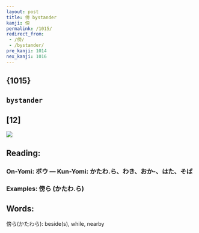 ```yaml
---
layout: post
title: 傍 bystander
kanji: 傍
permalink: /1015/
redirect_from:
 - /傍/
 - /bystander/
pre_kanji: 1014
nex_kanji: 1016
---
```


## {1015}

## `bystander`

## [12]

<div class="stroke"><img src="E5828D.png" /></div>

## Reading:

### On-Yomi: ボウ &mdash; Kun-Yomi: かたわ.ら、わき、おか-、はた、そば

### Examples: 傍ら (かたわ.ら)

## Words:

傍ら(かたわら): beside(s), while, nearby
